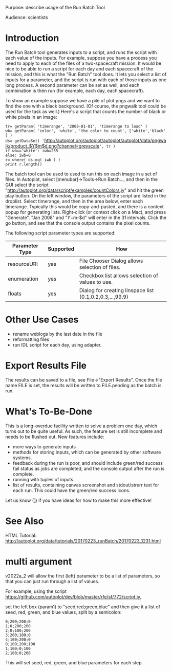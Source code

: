 Purpose: describe usage of the Run Batch Tool

Audience: scientists

# Introduction

The Run Batch tool generates inputs to a script, and runs the script
with each value of the inputs. For example, suppose you have a process
you need to apply to each of the files of a two-spacecraft mission. It
would be nice to be able to run a script for each day and each
spacecraft of the mission, and this is what the "Run Batch" tool does.
It lets you select a list of inputs for a parameter, and the script is
run with each of those inputs as one long process. A second parameter
can be set as well, and each combination is then run (for example, each
day, each spacecraft).

To show an example suppose we have a pile of plot pngs and we want to
find the one with a black background. (Of course, the pngwalk tool could
be used for the task as well.) Here's a script that counts the number of
black or white pixels in an image:

`tr= getParam( 'timerange', '2008-01-01', 'timerange to load' )`  
`wb= getParam( 'color', 'white', 'the color to count', ['white','black'] )`  
`ds= getDataSet( '`<http://autoplot.org/autoplot/autoplot/autoplot/data/pngwalk/product_$Y$m$d.png?channel=greyscale>`', tr )`  
`if wb=='white': iwb=255 `  
`else: iwb=0`  
`r= where( ds.eq( iwb ) )`  
`print r.length()`

The batch tool can be used to used to run this on each image in a set of
files. In Autoplot, select \[menubar\]-\>Tools-\>Run Batch..., and then
in the GUI select the script
"<http://autoplot.org/data/script/examples/countColors.jy>" and hit the
green play button. On the left window, the parameters of the script are
listed in the droplist. Select timerange, and then in the area below,
enter each timerange. Typically this would be copy-and-pasted, and there
is a context popup for generating lists. Right-click (or context click
on a Mac), and press "Generate". "Jan 2008" and "$Y-$m-$d" will enter in
the 31 intervals. Click the go button, and see that the console output
contains the pixel counts.

The following script parameter types are supported:

| Parameter Type | Supported | How                                                      |
| -------------- | --------- | -------------------------------------------------------- |
| resourceURI    | yes       | File Chooser Dialog allows selection of files.           |
| enumeration    | yes       | Checkbox list allows selection of values to use.         |
| floats         | yes       | Dialog for creating linspace list (0.1,0.2,0.3,...,99.9) |

# Other Use Cases

  - rename weblogs by the last date in the file
  - reformatting files
  - run IDL script for each day, using adapter.

# Export Results File

The results can be saved to a file, see File-\>"Export Results". Once
the file name FILE is set, the results will be written to FILE.pending
as the batch is run.

# What's To-Be-Done

This is a long-overdue facility written to solve a problem one day,
which turns out to be quite useful. As such, the feature set is still
incomplete and needs to be flushed out. New features include:

  - more ways to generate inputs
  - methods for storing inputs, which can be generated by other software
    systems.
  - feedback during the run is poor, and should include green/red
    success fail status as jobs are completed, and the console output
    after the run is complete.
  - running with tuples of inputs.
  - list of results, containing canvas screenshot and stdout/strerr text
    for each run. This could have the green/red success icons.

Let us know ([1](https://groups.google.com/forum/#!forum/autoplot)) if
you have ideas for how to make this more effective\!

# See Also

HTML Tutorial:
<http://autoplot.org/data/tutorials/20170223_runBatch/20170223_1231.html>

# multi argument

v2022a\_2 will allow the first (left) parameter to be a list of
parameters, so that you can just run through a list of values.

For example, using the script
<https://github.com/autoplot/dev/blob/master/rfe/sf/772/script.jy>,

set the left box (param1) to "seed;red;green;blue" and then give it a
list of seed, red, green, and blue values, split by a semicolon:

`0;200;200;0`  
`1;0;200;200`  
`2;0;100;200`  
`3;200;100;0`  
`4;100;200;0`  
`0;100;200;100`  
`1;100;0;100`  
`2;100;0;200`

This will set seed, red, green, and blue parameters for each step.
